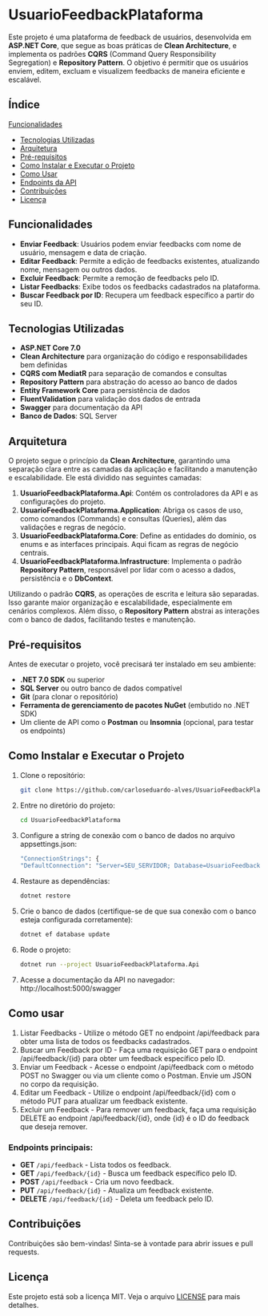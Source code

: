 # UsuarioFeedbackPlataforma

Este projeto é uma plataforma de feedback de usuários, desenvolvida em **ASP.NET Core**, que segue as boas práticas de **Clean Architecture**, e implementa os padrões **CQRS** (Command Query Responsibility Segregation) e **Repository Pattern**. O objetivo é permitir que os usuários enviem, editem, excluam e visualizem feedbacks de maneira eficiente e escalável.

## Índice

 [Funcionalidades](#funcionalidades)
- [Tecnologias Utilizadas](#tecnologias-utilizadas)
- [Arquitetura](#arquitetura)
- [Pré-requisitos](#pré-requisitos)
- [Como Instalar e Executar o Projeto](#como-instalar-e-executar-o-projeto)
- [Como Usar](#como-usar)
- [Endpoints da API](#endpoints-principais)
- [Contribuições](#contribuições)
- [Licença](#licença)

## Funcionalidades

- **Enviar Feedback**: Usuários podem enviar feedbacks com nome de usuário, mensagem e data de criação.
- **Editar Feedback**: Permite a edição de feedbacks existentes, atualizando nome, mensagem ou outros dados.
- **Excluir Feedback**: Permite a remoção de feedbacks pelo ID.
- **Listar Feedbacks**: Exibe todos os feedbacks cadastrados na plataforma.
- **Buscar Feedback por ID**: Recupera um feedback específico a partir do seu ID.

## Tecnologias Utilizadas

- **ASP.NET Core 7.0**
- **Clean Architecture** para organização do código e responsabilidades bem definidas
- **CQRS com MediatR** para separação de comandos e consultas
- **Repository Pattern** para abstração do acesso ao banco de dados
- **Entity Framework Core** para persistência de dados
- **FluentValidation** para validação dos dados de entrada
- **Swagger** para documentação da API
- **Banco de Dados**: SQL Server

## Arquitetura

O projeto segue o princípio da **Clean Architecture**, garantindo uma separação clara entre as camadas da aplicação e facilitando a manutenção e escalabilidade. Ele está dividido nas seguintes camadas:

1. **UsuarioFeedbackPlataforma.Api**: Contém os controladores da API e as configurações do projeto.
2. **UsuarioFeedbackPlataforma.Application**: Abriga os casos de uso, como comandos (Commands) e consultas (Queries), além das validações e regras de negócio.
3. **UsuarioFeedbackPlataforma.Core**: Define as entidades do domínio, os enums e as interfaces principais. Aqui ficam as regras de negócio centrais.
4. **UsuarioFeedbackPlataforma.Infrastructure**: Implementa o padrão **Repository Pattern**, responsável por lidar com o acesso a dados, persistência e o **DbContext**.

Utilizando o padrão **CQRS**, as operações de escrita e leitura são separadas. Isso garante maior organização e escalabilidade, especialmente em cenários complexos. Além disso, o **Repository Pattern** abstrai as interações com o banco de dados, facilitando testes e manutenção.

## Pré-requisitos

Antes de executar o projeto, você precisará ter instalado em seu ambiente:

- **.NET 7.0 SDK** ou superior
- **SQL Server** ou outro banco de dados compatível
- **Git** (para clonar o repositório)
- **Ferramenta de gerenciamento de pacotes NuGet** (embutido no .NET SDK)
- Um cliente de API como o **Postman** ou **Insomnia** (opcional, para testar os endpoints)

## Como Instalar e Executar o Projeto

1. Clone o repositório:
   ```bash
   git clone https://github.com/carloseduardo-alves/UsuarioFeedbackPlataforma.git

2. Entre no diretório do projeto:
   ```bash
   cd UsuarioFeedbackPlataforma
   ```
   
3. Configure a string de conexão com o banco de dados no arquivo appsettings.json:
   ```bash
   "ConnectionStrings": {
   "DefaultConnection": "Server=SEU_SERVIDOR; Database=UsuarioFeedbackDB; Trusted_Connection=True;"}

4. Restaure as dependências:
   ```bash
   dotnet restore
   ```

5. Crie o banco de dados (certifique-se de que sua conexão com o banco esteja configurada corretamente):
   ```bash
   dotnet ef database update
   ```

6. Rode o projeto: 
   ```bash
   dotnet run --project UsuarioFeedbackPlataforma.Api
   ```

7. Acesse a documentação da API no navegador:
http://localhost:5000/swagger

## Como usar
1. Listar Feedbacks - Utilize o método GET no endpoint /api/feedback para obter uma lista de todos os feedbacks cadastrados.
2. Buscar um Feedback por ID - Faça uma requisição GET para o endpoint /api/feedback/{id} para obter um feedback específico pelo ID.
3. Enviar um Feedback - Acesse o endpoint /api/feedback com o método POST no Swagger ou via um cliente como o Postman. Envie um JSON no corpo da requisição.
4. Editar um Feedback - Utilize o endpoint /api/feedback/{id} com o método PUT para atualizar um feedback existente.
5. Excluir um Feedback - Para remover um feedback, faça uma requisição DELETE ao endpoint /api/feedback/{id}, onde {id} é o ID do feedback que deseja remover.

### Endpoints principais:
- **GET** `/api/feedback` - Lista todos os feedback.
- **GET** `/api/feedback/{id}` - Busca um feedback específico pelo ID.
- **POST** `/api/feedback` - Cria um novo feedback.
- **PUT** `/api/feedback/{id}` - Atualiza um feedback existente.
- **DELETE** `/api/feedback/{id}` - Deleta um feedback pelo ID.

## Contribuições
Contribuições são bem-vindas! Sinta-se à vontade para abrir issues e pull requests.

## Licença
Este projeto está sob a licença MIT. Veja o arquivo [LICENSE](LICENSE) para mais detalhes.











